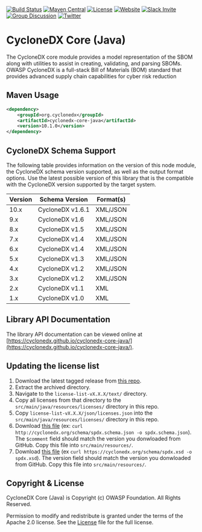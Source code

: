 [![Build Status](https://github.com/CycloneDX/cyclonedx-core-java/workflows/Maven%20CI/badge.svg)](https://github.com/CycloneDX/cyclonedx-core-java/actions?workflow=Maven+CI)
[![Maven Central](https://maven-badges.herokuapp.com/maven-central/org.cyclonedx/cyclonedx-core-java/badge.svg)](https://maven-badges.herokuapp.com/maven-central/org.cyclonedx/cyclonedx-core-java)
[![License](https://img.shields.io/badge/license-Apache%202.0-brightgreen.svg)][License]
[![Website](https://img.shields.io/badge/https://-cyclonedx.org-blue.svg)](https://cyclonedx.org/)
[![Slack Invite](https://img.shields.io/badge/Slack-Join-blue?logo=slack&labelColor=393939)](https://cyclonedx.org/slack/invite)
[![Group Discussion](https://img.shields.io/badge/discussion-groups.io-blue.svg)](https://groups.io/g/CycloneDX)
[![Twitter](https://img.shields.io/twitter/url/http/shields.io.svg?style=social&label=Follow)](https://twitter.com/CycloneDX_Spec)


CycloneDX Core (Java)
=========

The CycloneDX core module provides a model representation of the SBOM along with utilities to assist in creating, 
validating, and parsing SBOMs. OWASP CycloneDX is a full-stack Bill of Materials (BOM) standard that provides advanced
supply chain capabilities for cyber risk reduction

Maven Usage
-------------------

```xml
<dependency>
    <groupId>org.cyclonedx</groupId>
    <artifactId>cyclonedx-core-java</artifactId>
    <version>10.1.0</version>
</dependency>
```

## CycloneDX Schema Support

The following table provides information on the version of this node module, the CycloneDX schema version supported, 
as well as the output format options. Use the latest possible version of this library that is the compatible with 
the CycloneDX version supported by the target system.

| Version |  Schema Version  | Format(s) |
|---------|------------------|-----------|
| 10.x    | CycloneDX v1.6.1 | XML/JSON  |
| 9.x     | CycloneDX v1.6   | XML/JSON  |
| 8.x     | CycloneDX v1.5   | XML/JSON  |
| 7.x     | CycloneDX v1.4   | XML/JSON  |
| 6.x     | CycloneDX v1.4   | XML/JSON  |
| 5.x     | CycloneDX v1.3   | XML/JSON  |
| 4.x     | CycloneDX v1.2   | XML/JSON  |
| 3.x     | CycloneDX v1.2   | XML/JSON  |
| 2.x     | CycloneDX v1.1   | XML       |
| 1.x     | CycloneDX v1.0   | XML       |

## Library API Documentation

The library API documentation can be viewed online at [https://cyclonedx.github.io/cyclonedx-core-java/](https://cyclonedx.github.io/cyclonedx-core-java/).

## Updating the license list
1. Download the latest tagged release from [this repo](https://github.com/spdx/license-list-data/tags).
2. Extract the archived directory.
3. Navigate to the `license-list-vX.X.X/text/` directory.
4. Copy all licenses from that directory to the `src/main/java/resources/licenses/` directory in this repo.
5. Copy `license-list-vX.X.X/json/licenses.json` into the `src/main/java/resources/licenses/` directory in this repo.
6. Download [this file](http://cyclonedx.org/schema/spdx.schema.json) (ex: `curl http://cyclonedx.org/schema/spdx.schema.json -o spdx.schema.json`). The `$comment` field should match the version you donwloaded from GitHub. Copy this file into `src/main/resources/`.
7. Download [this file](https://cyclonedx.org/schema/spdx.xsd) (ex `curl https://cyclonedx.org/schema/spdx.xsd -o spdx.xsd`). The version field should match the version you donwloaded from GitHub. Copy this file into `src/main/resources/`. 

Copyright & License
-------------------

CycloneDX Core (Java) is Copyright (c) OWASP Foundation. All Rights Reserved.

Permission to modify and redistribute is granted under the terms of the Apache 2.0 license. See the [License] file for the full license.

[License]: https://github.com/CycloneDX/cyclonedx-core-java/blob/master/LICENSE
